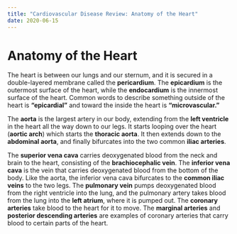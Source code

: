 ```yaml
---
title: "Cardiovascular Disease Review: Anatomy of the Heart"
date: 2020-06-15
---
```


# Anatomy of the Heart 

The heart is between our lungs and our sternum, and it is secured in a double-layered membrane called the **pericardium**. The **epicardium** is the outermost surface of the heart, while the **endocardium** is the innermost surface of the heart. Common words to describe something outside of the heart is **“epicardial”** and toward the inside the heart is **“microvascular.”**

The **aorta** is the largest artery in our body, extending from the **left ventricle** in the heart all the way down to our legs. It starts looping over the heart (**aortic arch**) which starts the **thoracic aorta**. It then extends down to the **abdominal aorta**, and finally bifurcates into the two common **iliac arteries**.   

The **superior vena cava** carries deoxygenated blood from the neck and brain to the heart, consisting of the **brachiocephalic vein**. The **inferior vena cava** is the vein that carries deoxygenated blood from the bottom of the body. Like the aorta, the inferior vena cava bifurcates to the **common iliac veins** to the two legs. The **pulmonary vein** pumps deoxygenated blood from the right ventricle into the lung, and the pulmonary artery takes blood from the lung into the **left atrium**, where it is pumped out. The **coronary arteries** take blood to the heart for it to move. The **marginal arteries** and **posterior descending arteries** are examples of coronary arteries that carry blood to certain parts of the heart. 
